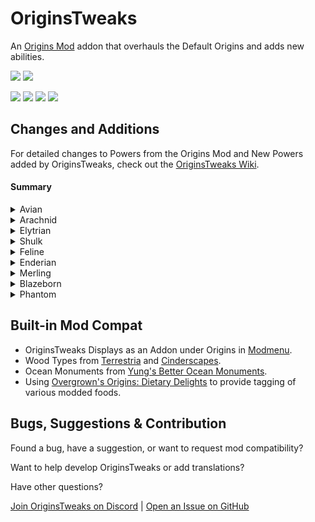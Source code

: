 # OriginsTweaks

An [Origins Mod](https://modrinth.com/mod/origins) addon that overhauls the Default Origins and adds new abilities.

<a href="https://modrinth.com/mod/originstweaks"><img src="https://img.shields.io/badge/Available_on-Modrinth-%2300AF5C?logo=modrinth&logoColor=%2300AF5C"></a>
<a href="https://github.com/ChromexUnderscore/OriginsTweaks"><img src="https://img.shields.io/badge/Available_on-GitHub-%23181717?logo=github&logoColor=%23181717"></a>

<img src=https://img.shields.io/badge/Required_Mods-gray>
<a href="https://modrinth.com/mod/origins"><img src="https://img.shields.io/badge/Origins-lightblue"></a>
<a href="https://modrinth.com/mod/pehkui"><img src="https://img.shields.io/badge/Pehkui-lightgray"></a>
<a href="https://modrinth.com/datapack/origins-dietary-delights"><img src="https://img.shields.io/badge/Origins%20Dietary%20Delights-green"></a>


## Changes and Additions

For detailed changes to Powers from the Origins Mod and New Powers added by OriginsTweaks, check out the [OriginsTweaks Wiki](https://github.com/ChromexUnderscore/OriginsTweaks/wiki).

#### Summary

<details><summary>Avian</summary>

+ Avians can tame animals, and some animals will automatically trust them.
+ When harvesting crops with a hoe, Avians get more drops and have a chance for golden versions.
+ Glistering Melons can be eaten by Avians.
+ Avians can toggle Slow Falling on or off.

</details>

<details><summary>Arachnid</summary>

+ Arachnids can use a webshot to pull themselves towards mobs and blocks.
+ Arachnid melee attacks have a chance to inflict poison.
+ Mining speed is no longer slowed while climbing.
+ Arachnids are shorter and can fit through 1-block high spaces while sneaking.
+ Fall damage is only taken from falls greater than 16 blocks.
+ Arachnids can craft 9 string into 1 cobweb.

</details>

<details><summary>Elytrian</summary>

+ Elytrians can choose different visual styles for their elytra.
+ They can launch into the sky from the ground or ascend while gliding, which consumes stamina.
+ Elytrians can wear any armor, but Heavy Armor reduces or prevents the ascend/launch ability and costs more stamina.
+ Gliding now also provides a +50% damage boost to ranged attacks.
+ Players can right-click an Elytrian to ride and fly with them.

</details>

<details><summary>Shulk</summary>

+ Shulks have a base armor value of 3.
+ While sneaking, Shulks gain up to 7 additional defense.
  + 1 bonus defense is lost if they take a hit dealing more than 3 hearts of damage.
+ Shulks can shoot shulker bullets or apply levitation to themselves.

</details>

<details><summary>Feline</summary>

+ Feline claws deal more base damage but need to be sharpened in this order:
  - Logs or wool
  - Smooth stone
  - Iron blocks
  - Diamond blocks
+ Felines can charge a high jump by sneaking.
+ Felines break stone 50% slower.
  + Some very hard stone types cannot be broken without certain effects.
+ Food made from Fish provides more nourishment to Felines.
+ Felines can toggle Night Vision on or off.

</details>

<details><summary>Enderian</summary>

+ Enderians have increased height and reach.
+ Enderians will dodge incoming projectiles after a cooldown period.
+ Teleporting with an ender pearl grants a temporary period of invincibility against suffocation.
+ Enderians can use Silk Touch on blocks if they are not holding any tools.

</details>

<details><summary>Merling</summary>

+ Merlings can [craft tridents](https://cdn.modrinth.com/data/FRBxogjw/images/2d0819e26f5afce6716b9584f21c022b9175bc86.png).
+ Merlings have a body moisture level they must manage to avoid drying out.
+ Conduit Power lasts longer for Merlings and delays drying out.
+ Trident projectile and melee attacks deal more damage if the Merling is underwater.
+ Merlings can dash forward underwater while swimming.
+ Merlings naturally spawn in ocean biomes.

</details>
<details><summary>Blazeborn</summary>

+ Blazeborn can set themselves on fire.
  + While on fire, they can light Campfires, Furnaces, and Brewing Stands.
  + In addition to a 25% damage increase, being on fire causes targets to burn for 8 seconds.
+ Blazeborn move slightly faster in lava, have better vision in it, and can swim when fully submerged.
+ Blazeborn can shoot a burst of 3 Fireballs.

</details>

<details><summary>Phantom</summary>

+ Phantom Form and phasing consume soul energy instead of hunger.
+ Actively phasing drains soul energy much faster than simply using phantom form.
+ Soul Energy regenerates naturally but regenerates faster when killing mobs or being near soul fire.
+ Golden items and blocks repel phantoms.
  + Phantoms cannot eat golden food.
  + Phantoms cannot wear golden armor.
  + Phantoms cannot use golden tools.
  + Phantoms cannot phase through solid gold blocks.
+ Phantoms can sense the location of mobs and players behind walls by making them glow.

</details>


## Built-in Mod Compat

+ OriginsTweaks Displays as an Addon under Origins in [Modmenu](https://modrinth.com/mod/modmenu).
+ Wood Types from [Terrestria](https://modrinth.com/mod/terrestria) and [Cinderscapes](https://modrinth.com/mod/cinderscapes).
+ Ocean Monuments from [Yung's Better Ocean Monuments](https://modrinth.com/mod/yungs-better-ocean-monuments).
+ Using [Overgrown's Origins: Dietary Delights](https://modrinth.com/datapack/origins-dietary-delights) to provide tagging of various modded foods.

## Bugs, Suggestions & Contribution

Found a bug, have a suggestion, or want to request mod compatibility?

Want to help develop OriginsTweaks or add translations?

Have other questions?

[Join OriginsTweaks on Discord](https://discord.gg/Su7tqDmUTu) | [Open an Issue on GitHub](https://github.com/ChromexUnderscore/OriginsTweaks/issues)

